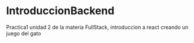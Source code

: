 # IntroduccionBackend
Practica1 unidad 2 de la materia FullStack, introduccion a react creando un juego del gato
